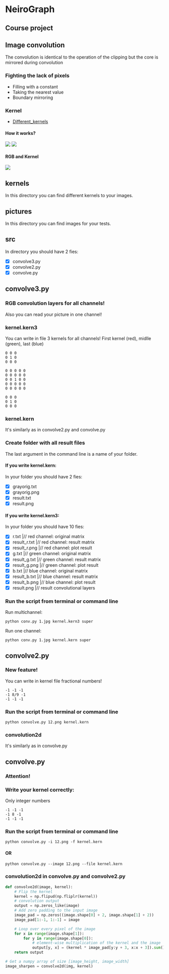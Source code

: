# NeiroGraph
## Course project

## Image convolution
The convolution is identical to the operation of the clipping but the core is mirrored during convolution

### Fighting the lack of pixels
* Filling with a constant
* Taking the nearest value
* Boundary mirroring

### Kernel
- [Different_kernels](https://en.wikipedia.org/wiki/Kernel_(image_processing))

#### How it works?
<img src='theory/stride1.gif'>

<img src='theory/stride2.gif'>

#### RGB and Kernel
<img src='theory/rgb.gif'>

## kernels
In this directory you can find different kernels to your images.

## pictures
In this directory you can find images for your tests.

## src
In directory you should have 2 fies:
- [x] convolve3.py
- [x] convolve2.py
- [x] convolve.py

## convolve3.py
### RGB convolution layers for all channels! 
Also you can read your picture in one channel!

### kernel.kern3
You can write in file 3 kernels for all channels! First kernel (red), midlle (green), last (blue)
```
0 0 0
0 1 0
0 0 0

0 0 0 0 0
0 0 0 0 0
0 0 1 0 0
0 0 0 0 0
0 0 0 0 0

0 0 0
0 1 0
0 0 0
```
### kernel.kern
It's similarly as in convolve2.py and convolve.py

### Create folder with all result files
The last argument in the command line is a name of your folder.
#### If you write kernel.kern:
In your folder you should have 2 fies:
- [x] grayorig.txt
- [x] grayorig.png
- [x] result.txt
- [x] result.png
#### If you write kernel.kern3:
In your folder you should have 10 fies:
- [x] r.txt                 |// red channel: original matrix
- [x] result_r.txt          |// red channel: result matrix
- [x] result_r.png          |// red channel: plot result
- [x] g.txt                 |// green channel: original matrix
- [x] result_g.txt          |// green channel: result matrix
- [x] result_g.png          |// green channel: plot result
- [x] b.txt                 |// blue channel: original matrix
- [x] result_b.txt          |// blue channel: result matrix
- [x] result_b.png          |// blue channel: plot result
- [x] result.png            |// result convolutional layers

### Run the script from terminal or command line
Run multichannel:
```
python conv.py 1.jpg kernel.kern3 super
```
Run one channel:
```
python conv.py 1.jpg kernel.kern super
```

## convolve2.py
### New feature!
You can write in kernel file fractional numbers!
```
-1 -1 -1
-1 8/9 -1
-1 -1 -1
```
### Run the script from terminal or command line
```
python convolve.py 12.png kernel.kern
```
### convolution2d
It's similarly as in convolve.py

## convolve.py
### Attention!
### Write your kernel correctly:
Only integer numbers
```
-1 -1 -1
-1 8 -1
-1 -1 -1
```
### Run the script from terminal or command line
```
python convolve.py -i 12.png -f kernel.kern
```
#### OR
```
python convolve.py --image 12.png --file kernel.kern
```

### convolution2d in convolve.py and convolve2.py
```python
def convolve2d(image, kernel):
    # Flip the kernel
    kernel = np.flipud(np.fliplr(kernel))
    # convolution output
    output = np.zeros_like(image)
    # Add zero padding to the input image
    image_pad = np.zeros((image.shape[0] + 2, image.shape[1] + 2))
    image_pad[1:-1, 1:-1] = image

    # Loop over every pixel of the image
    for x in range(image.shape[1]):
        for y in range(image.shape[0]):
            # element-wise multiplication of the kernel and the image
            output[y, x] = (kernel * image_pad[y:y + 3, x:x + 3]).sum()
    return output

# Get a numpy array of size [image_height, image_width]
image_sharpen = convolve2d(img, kernel)
```
